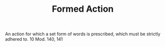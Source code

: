 ---
title: Formed Action
letter: F
permalink: "/definitions/bld-formed-action.html"
body: An action for which a set form of words is prescribed, which must be strictly
  adhered to. 10 Mod. 140, 141
published_at: '2018-07-07'
source: Black's Law Dictionary 2nd Ed (1910)
layout: post
---
